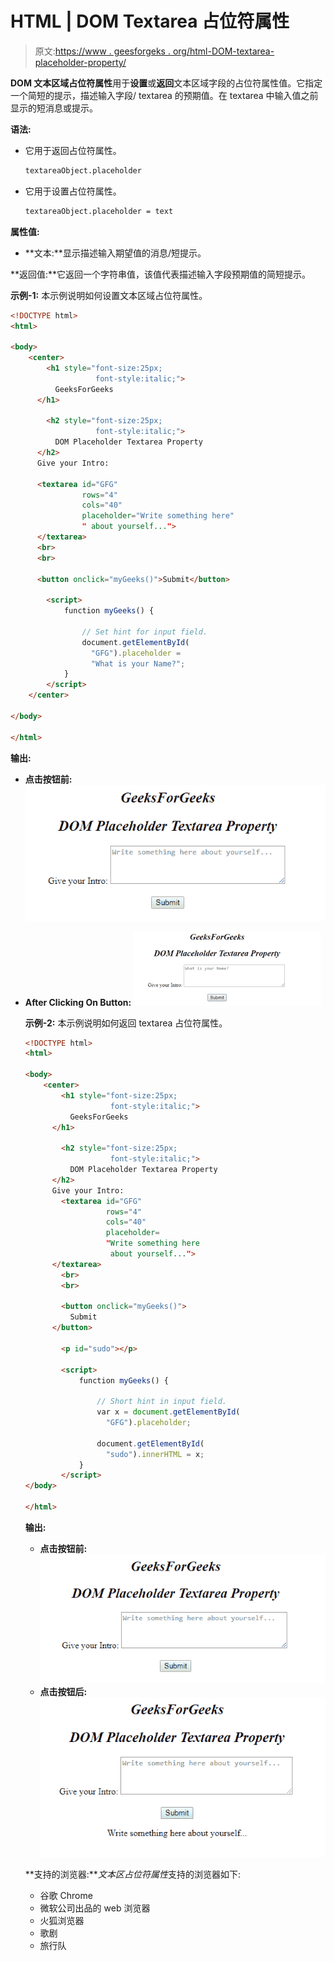 # HTML | DOM Textarea 占位符属性

> 原文:[https://www . geesforgeks . org/html-DOM-textarea-placeholder-property/](https://www.geeksforgeeks.org/html-dom-textarea-placeholder-property/)

**DOM 文本区域占位符属性**用于**设置**或**返回**文本区域字段的占位符属性值。它指定一个简短的提示，描述输入字段/ textarea 的预期值。在 textarea 中输入值之前显示的短消息或提示。

**语法:**

*   它用于返回占位符属性。

    ```html
    textareaObject.placeholder
    ```

*   它用于设置占位符属性。

    ```html
    textareaObject.placeholder = text
    ```

**属性值:**

*   **文本:**显示描述输入期望值的消息/短提示。

**返回值:**它返回一个字符串值，该值代表描述输入字段预期值的简短提示。

**示例-1:** 本示例说明如何设置文本区域占位符属性。

```html
<!DOCTYPE html>
<html>

<body>
    <center>
        <h1 style="font-size:25px;
                   font-style:italic;">
          GeeksForGeeks
      </h1>

        <h2 style="font-size:25px;
                   font-style:italic;">
          DOM Placeholder Textarea Property
      </h2>
      Give your Intro:

      <textarea id="GFG" 
                rows="4"
                cols="40"
                placeholder="Write something here"
                " about yourself...">
      </textarea>
      <br>
      <br>

      <button onclick="myGeeks()">Submit</button>

        <script>
            function myGeeks() {

                // Set hint for input field.
                document.getElementById(
                  "GFG").placeholder = 
                  "What is your Name?";
            }
        </script>
    </center>

</body>

</html>
```

**输出:**

*   **点击按钮前:**
    ![](img/04ce9d3126da5e9fc7c9ade4bcf5602c.png)
*   **After Clicking On Button:**
    ![](img/f3e9cf2dd961e4cc5bb79851d8378d19.png)

    **示例-2:** 本示例说明如何返回 textarea 占位符属性。

    ```html
    <!DOCTYPE html>
    <html>

    <body>
        <center>
            <h1 style="font-size:25px;
                       font-style:italic;">
              GeeksForGeeks
          </h1>

            <h2 style="font-size:25px;
                       font-style:italic;">
              DOM Placeholder Textarea Property
          </h2> 
          Give your Intro:
            <textarea id="GFG"
                      rows="4" 
                      cols="40"
                      placeholder=
                      "Write something here 
                       about yourself...">
          </textarea>
            <br>
            <br>

            <button onclick="myGeeks()">
              Submit
          </button>

            <p id="sudo"></p>

            <script>
                function myGeeks() {

                    // Short hint in input field.
                    var x = document.getElementById(
                      "GFG").placeholder;

                    document.getElementById(
                      "sudo").innerHTML = x;
                }
            </script>
    </body>

    </html>
    ```

    **输出:**

    *   **点击按钮前:**
        ![](img/04ce9d3126da5e9fc7c9ade4bcf5602c.png)
    *   **点击按钮后:**
        ![](img/debe5741c871c43cc89582b59f4c9fa0.png)

    **支持的浏览器:***文本区占位符属性*支持的浏览器如下:

    *   谷歌 Chrome
    *   微软公司出品的 web 浏览器
    *   火狐浏览器
    *   歌剧
    *   旅行队